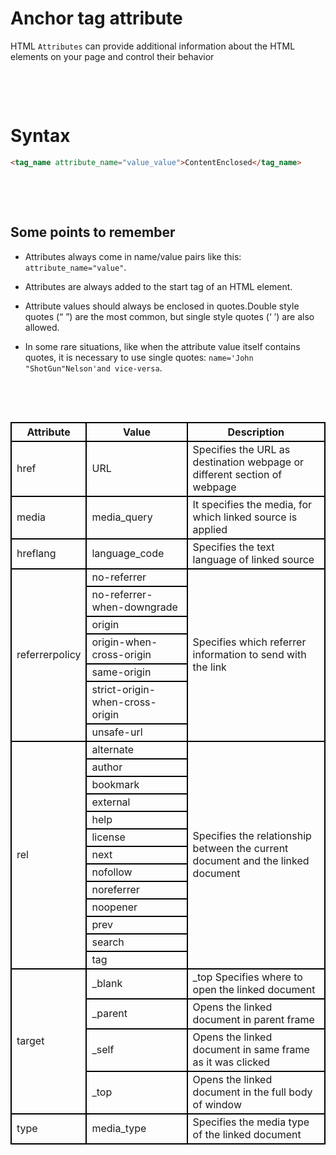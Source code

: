 # Anchor tag attribute

HTML `Attributes` can provide additional information about the HTML elements on your page and control their behavior

&nbsp;

&nbsp;

# Syntax

```html
<tag_name attribute_name="value_value">ContentEnclosed</tag_name>
```

&nbsp;

&nbsp;

## Some points to remember

- Attributes always come in name/value pairs like this: `attribute_name="value"`.

- Attributes are always added to the start tag of an HTML element.

- Attribute values should always be enclosed in quotes.Double style quotes (“ ”) are the most common, but single style quotes (‘ ’) are also allowed.

- In some rare situations, like when the attribute value itself contains quotes, it is necessary to use single quotes: `name='John "ShotGun"Nelson'and vice-versa`.

&nbsp;

&nbsp;

<!DOCTYPE html>
<html lang="en">

<head>
    <meta charset="UTF-8">
    <meta http-equiv="X-UA-Compatible" content="IE=edge">
    <meta name="viewport" content="width=device-width, initial-scale=1.0">
    <title>Attribute</title>
    <style>
        th,
        td {
            border: 2px solid black;
            border-collapse: collapse;
        }
    </style>

</head>
<body>
    <table>
        <thead>
            <tr>
                <th>Attribute</th>
                <th>Value</th>
                <th>Description</th>
            </tr>
        </thead>
        <tbody>
            <tr>
                <td>href</td>
                <td>URL</td>
                <td>Specifies the URL as destination webpage or different section of webpage</td>
            </tr>
            <tr>
                <td>media</td>
                <td>media_query</td>
                <td>It specifies the media, for which linked source is applied</td>
            </tr>
            <tr>
                <td>hreflang</td>
                <td>language_code</td>
                <td>Specifies the text language of linked source</td>
            </tr>
            <tr>
                <td rowspan="7">referrerpolicy</td>
                <td>no-referrer</td>
                <td rowspan="7">Specifies which referrer information to send with the link</td>
            </tr>
            <tr>
                <td>no-referrer-when-downgrade </td>
            </tr>
            <tr>
                <td>origin</td>
            </tr>
            <tr>
                <td>origin-when-cross-origin</td>
            </tr>
            <tr>
                <td>same-origin</td>
            </tr>
            <tr>
                <td>strict-origin-when-cross-origin</td>
            </tr>
            <tr>
                <td>unsafe-url</td>
            </tr>
            <tr>
                <td rowspan="13">rel</td>
                <td>alternate</td>
                <td rowspan="13">Specifies the relationship between the current document and the linked document</td>
            </tr>
            <tr>
                <td>author</td>
            </tr>
            <tr>
                <td>bookmark</td>
            </tr>
            <tr>
                <td>external</td>
            </tr>
            <tr>
                <td>help</td>
            </tr>
            <tr>
                <td>license</td>
            </tr>
            <tr>
                <td>next</td>
            </tr>
            <tr>
                <td>nofollow</td>
            </tr>
            <tr>
                <td>noreferrer</td>
            </tr>
            <tr>
                <td>noopener</td>
            </tr>
            <tr>
                <td>prev</td>
            </tr>
            <tr>
                <td>search</td>
            </tr>
            <tr>
                <td>tag </td>
            </tr>
            <tr>
                <td rowspan="4">target</td>
                <td>_blank</td>
                <td>_top Specifies where to open the linked document</td>
            </tr>
            <tr>
                <td>_parent</td>
                <td>Opens the linked document in parent frame</td>
            </tr>
            <tr>
                <td>_self</td>
                <td>Opens the linked document in same frame as it was clicked</td>
            </tr>
            <tr>
                <td>_top</td>
                <td>Opens the linked document in the full body of window</td>
            </tr>
            <tr>
                <td>type</td>
                <td>media_type</td>
                <td>Specifies the media type of the linked document</td>
            </tr>
        </tbody>
    </table>
</body>
</html>

&nbsp;
&nbsp;
